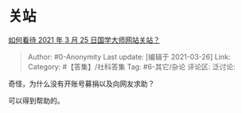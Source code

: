 # 关站
[如何看待 2021 年 3 月 25 日国学大师网站关站？](https://www.zhihu.com/question/451139912/answer/1799977636)

> Author: #0-Anonymity
> Last update: [编辑于 2021-03-26]
> Link:
> Category: #【答集】/社科答集
> Tag: #6-其它/杂论
> 评论区:
> 泛讨论:

奇怪，为什么没有开账号募捐以及向网友求助？

可以得到帮助的。
